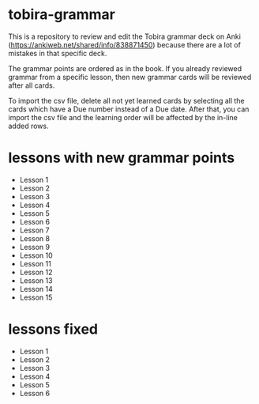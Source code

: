 # tobira-grammar
This is a repository to review and edit the Tobira grammar deck on Anki (https://ankiweb.net/shared/info/838871450) because there are a lot of mistakes in that specific deck.

The grammar points are ordered as in the book.
If you already reviewed grammar from a specific lesson, then new grammar cards will be reviewed after all cards.

To import the csv file, delete all not yet learned cards by selecting all the cards which have a Due number instead of a Due date.
After that, you can import the csv file and the learning order will be affected by the in-line added rows.

# lessons with new grammar points
- Lesson 1
- Lesson 2
- Lesson 3
- Lesson 4
- Lesson 5
- Lesson 6
- Lesson 7
- Lesson 8
- Lesson 9
- Lesson 10
- Lesson 11
- Lesson 12
- Lesson 13
- Lesson 14
- Lesson 15

# lessons fixed
- Lesson 1
- Lesson 2
- Lesson 3
- Lesson 4
- Lesson 5
- Lesson 6
